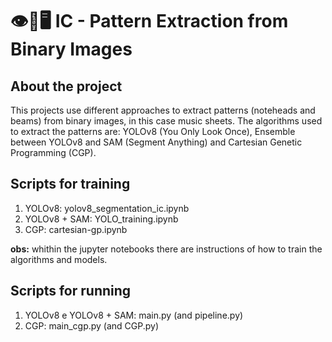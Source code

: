 # 👁️🤖🖥️ IC - Pattern Extraction from Binary Images

## About the project

This projects use different approaches to extract patterns (noteheads and beams) from binary images, in this case music sheets.
The algorithms used to extract the patterns are: YOLOv8 (You Only Look Once), Ensemble between YOLOv8 and SAM (Segment Anything) and 
Cartesian Genetic Programming (CGP).


## Scripts for training

1. YOLOv8: yolov8_segmentation_ic.ipynb
2. YOLOv8 + SAM: YOLO_training.ipynb
3. CGP: cartesian-gp.ipynb

<strong>obs:</strong> whithin the jupyter notebooks there are instructions of how to train the algorithms and models.

## Scripts for running

1. YOLOv8 e YOLOv8 + SAM: main.py (and pipeline.py)
2. CGP: main_cgp.py (and CGP.py)
